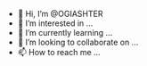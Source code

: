 - 👋 Hi, I’m @OGIASHTER
- 👀 I’m interested in ...
- 🌱 I’m currently learning ...
- 💞️ I’m looking to collaborate on ...
- 📫 How to reach me ...

<!---
OGIASHTER/OGIASHTER is a ✨ special ✨ repository because its `README.md` (this file) appears on your GitHub profile.
You can click the Preview link to take a look at your changes.
--->
